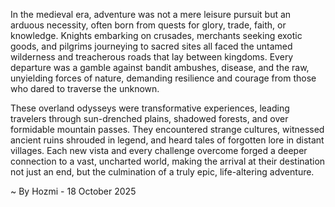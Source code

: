 
In the medieval era, adventure was not a mere leisure pursuit but an arduous necessity, often born from quests for glory, trade, faith, or knowledge. Knights embarking on crusades, merchants seeking exotic goods, and pilgrims journeying to sacred sites all faced the untamed wilderness and treacherous roads that lay between kingdoms. Every departure was a gamble against bandit ambushes, disease, and the raw, unyielding forces of nature, demanding resilience and courage from those who dared to traverse the unknown.

These overland odysseys were transformative experiences, leading travelers through sun-drenched plains, shadowed forests, and over formidable mountain passes. They encountered strange cultures, witnessed ancient ruins shrouded in legend, and heard tales of forgotten lore in distant villages. Each new vista and every challenge overcome forged a deeper connection to a vast, uncharted world, making the arrival at their destination not just an end, but the culmination of a truly epic, life-altering adventure.

~ By Hozmi - 18 October 2025
